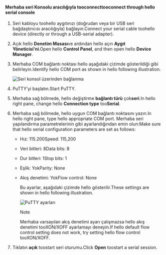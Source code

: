 <!--author=SharS last changed: 9/17/15-->

#### <a name="tooconnect-through-hello-serial-console"></a><span data-ttu-id="1aae2-101">Merhaba seri Konsolu aracılığıyla tooconnect</span><span class="sxs-lookup"><span data-stu-id="1aae2-101">tooconnect through hello serial console</span></span>
1. <span data-ttu-id="1aae2-102">Seri kabloyu toohello aygıtınızı (doğrudan veya bir USB seri bağdaştırıcısı aracılığıyla) bağlayın.</span><span class="sxs-lookup"><span data-stu-id="1aae2-102">Connect your serial cable toohello device (directly or through a USB-serial adapter).</span></span>
2. <span data-ttu-id="1aae2-103">Açık hello **Denetim Masası**ve ardından hello açın **Aygıt Yöneticisi'ni**.</span><span class="sxs-lookup"><span data-stu-id="1aae2-103">Open hello **Control Panel**, and then open hello **Device Manager**.</span></span>
3. <span data-ttu-id="1aae2-104">Merhaba COM bağlantı noktası hello aşağıdaki çizimde gösterildiği gibi belirleyin.</span><span class="sxs-lookup"><span data-stu-id="1aae2-104">Identify hello COM port as shown in hello following illustration.</span></span>
   
     ![Seri konsol üzerinden bağlanma](./media/storsimple-use-putty/HCS_ConnectingDeviceS-include.png)
4. <span data-ttu-id="1aae2-106">PuTTY’yi başlatın.</span><span class="sxs-lookup"><span data-stu-id="1aae2-106">Start PuTTY.</span></span> 
5. <span data-ttu-id="1aae2-107">Merhaba sağ bölmede, hello değiştirme **bağlantı türü** çok**seri**.</span><span class="sxs-lookup"><span data-stu-id="1aae2-107">In hello right pane, change hello **Connection type** too**Serial**.</span></span>
6. <span data-ttu-id="1aae2-108">Merhaba sağ bölmede, hello uygun COM bağlantı noktasını yazın.</span><span class="sxs-lookup"><span data-stu-id="1aae2-108">In hello right pane, type hello appropriate COM port.</span></span> <span data-ttu-id="1aae2-109">Merhaba seri yapılandırma parametrelerinin gibi ayarlandığından emin olun:</span><span class="sxs-lookup"><span data-stu-id="1aae2-109">Make sure that hello serial configuration parameters are set as follows:</span></span>
   
   * <span data-ttu-id="1aae2-110">Hız: 115.200</span><span class="sxs-lookup"><span data-stu-id="1aae2-110">Speed: 115,200</span></span>
   * <span data-ttu-id="1aae2-111">Veri bitleri: 8</span><span class="sxs-lookup"><span data-stu-id="1aae2-111">Data bits: 8</span></span>
   * <span data-ttu-id="1aae2-112">Dur bitleri: 1</span><span class="sxs-lookup"><span data-stu-id="1aae2-112">Stop bits: 1</span></span>
   * <span data-ttu-id="1aae2-113">Eşlik: Yok</span><span class="sxs-lookup"><span data-stu-id="1aae2-113">Parity: None</span></span>
   * <span data-ttu-id="1aae2-114">Akış denetimi: Yok</span><span class="sxs-lookup"><span data-stu-id="1aae2-114">Flow control: None</span></span>
     
     <span data-ttu-id="1aae2-115">Bu ayarlar, aşağıdaki çizimde hello gösterilir.</span><span class="sxs-lookup"><span data-stu-id="1aae2-115">These settings are shown in hello following illustration.</span></span>
     
     ![PuTTY ayarları](./media/storsimple-use-putty/HCS_PuttyConfig-include.png) 
     
     > [!NOTE]
     > <span data-ttu-id="1aae2-117">Merhaba varsayılan akış denetimi ayarı çalışmazsa hello akış denetimi tooXON/XOFF ayarlamayı deneyin.</span><span class="sxs-lookup"><span data-stu-id="1aae2-117">If hello default flow control setting does not work, try setting hello flow control tooXON/XOFF.</span></span>
     > 
     > 
7. <span data-ttu-id="1aae2-118">Tıklatın **açık** toostart seri oturumu.</span><span class="sxs-lookup"><span data-stu-id="1aae2-118">Click **Open** toostart a serial session.</span></span>

